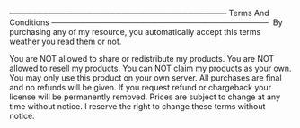 ───────────────────────────────────────
Terms And Conditions
───────────────────────────────────────
​
By purchasing any of my resource, you automatically accept this terms weather you read them or not.

You are NOT allowed to share or redistribute my products.
You are NOT allowed to resell my products.
You can NOT claim my products as your own.
You may only use this product on your own server.
All purchases are final and no refunds will be given.
If you request refund or chargeback your license will be permanently removed.
Prices are subject to change at any time without notice.
I reserve the right to change these terms without notice.
